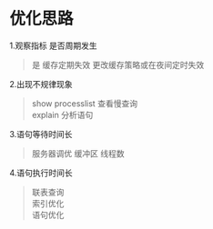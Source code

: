# 优化思路 #
1.观察指标  是否周期发生  
> 是 缓存定期失效  更改缓存策略或在夜间定时失效  

2.出现不规律现象
> show processlist 查看慢查询  
> explain 分析语句  

3.语句等待时间长
> 服务器调优  缓冲区  线程数

4.语句执行时间长
>联表查询  
>索引优化  
>语句优化